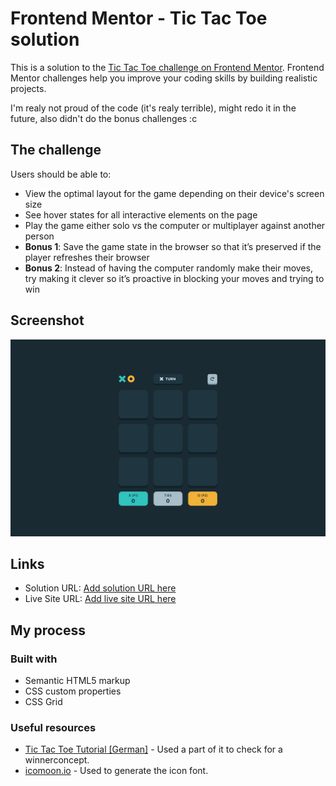 # Frontend Mentor - Tic Tac Toe solution

This is a solution to the [Tic Tac Toe challenge on Frontend Mentor](https://www.frontendmentor.io/challenges/tic-tac-toe-game-Re7ZF_E2v). Frontend Mentor challenges help you improve your coding skills by building realistic projects.

I'm realy not proud of the code (it's realy terrible), might redo it in the future, also didn't do the bonus challenges :c

## The challenge

Users should be able to:

- View the optimal layout for the game depending on their device's screen size
- See hover states for all interactive elements on the page
- Play the game either solo vs the computer or multiplayer against another person
- **Bonus 1**: Save the game state in the browser so that it’s preserved if the player refreshes their browser
- **Bonus 2**: Instead of having the computer randomly make their moves, try making it clever so it’s proactive in blocking your moves and trying to win

## Screenshot

![](./screen.png)

## Links

- Solution URL: [Add solution URL here](https://your-solution-url.com)
- Live Site URL: [Add live site URL here](https://your-live-site-url.com)

## My process

### Built with

- Semantic HTML5 markup
- CSS custom properties
- CSS Grid

### Useful resources

- [Tic Tac Toe Tutorial [German]](https://wiki.selfhtml.org/wiki/JavaScript/Tutorials/Spiele/Tic-Tac-Toe) - Used a part of it to check for a winnerconcept.
- [icomoon.io](https://icomoon.io) - Used to generate the icon font.